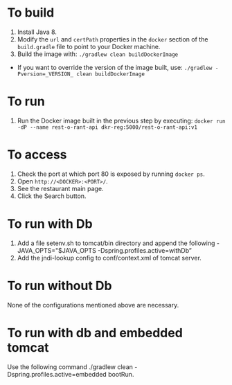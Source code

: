 # To build

1. Install Java 8.
1. Modify the `url` and `certPath` properties in the `docker` section of the `build.gradle` file to point to your Docker machine.
1. Build the image with: `./gradlew clean buildDockerImage`
  * If you want to override the version of the image built, use: `./gradlew -Pversion=_VERSION_ clean buildDockerImage`

# To run

1. Run the Docker image built in the previous step by executing: `docker run -dP --name rest-o-rant-api dkr-reg:5000/rest-o-rant-api:v1`

# To access

1. Check the port at which port 80 is exposed by running `docker ps`.
1. Open `http://<DOCKER>:<PORT>/`.
1. See the restaurant main page.
1. Click the Search button.

# To run with Db

1. Add a file setenv.sh to tomcat/bin directory and append the following - JAVA_OPTS="$JAVA_OPTS -Dspring.profiles.active=withDb”
2. Add the jndi-lookup config to conf/context.xml of tomcat server.

# To run without Db

  None of the configurations mentioned above are necessary.

# To run with db and embedded tomcat

  Use the following command  ./gradlew clean -Dspring.profiles.active=embedded bootRun. 